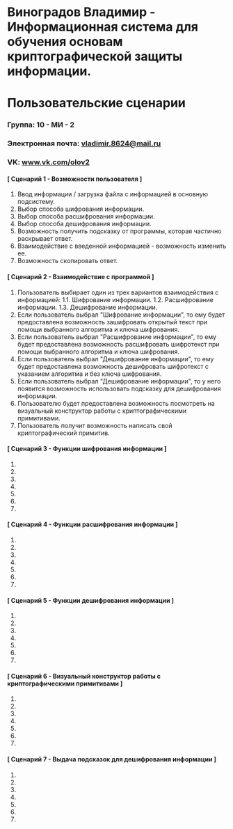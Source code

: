 Виноградов Владимир - Информационная система для обучения основам криптографической защиты информации.
==================================
Пользовательские сценарии
==================================

### Группа: 10 - МИ - 2

### Электронная почта: vladimir.8624@mail.ru

### VK: www.vk.com/olov2

#### [ Сценарий 1 - Возможности пользователя ]

1. Ввод информации / загрузка файла с информацией в основную подсистему.
2. Выбор способа шифрования информации.
3. Выбор способа расшифрования информации.
4. Выбор способа дешифрования информации.
5. Возможность получить подсказку от программы, которая частично раскрывает ответ.
6. Взаимодействие с введенной информацией - возможность изменить ее.
7. Возможность скопировать ответ.

#### [ Сценарий 2 - Взаимодействие с программой ]

1. Пользователь выбирает один из трех вариантов взаимодействия с информацией:
	1.1. Шифрование информации.
	1.2. Расшифрование информации.
	1.3. Дешифрование информации.
2. Если пользователь выбрал "Шифрование информации", то ему будет предоставлена возможность зашифровать открытый текст при помощи выбранного алгоритма и ключа шифрования.
3. Если пользователь выбрал "Расшифрование информации", то ему будет предоставлена возможность расшифровать шифротекст при помощи выбранного алгоритма и ключа шифрования.
4. Если пользователь выбрал "Дешифрование информации", то ему будет предоставлена возможность дешифровать шифротекст с указанием алгоритма и без ключа шифрования.
5. Если пользователь выбрал "Дешифрование информации", то у него появится возможность использовать подсказку для дешифрования информации.
6. Пользователю будет предоставлена возможность посмотреть на визуальный конструктор работы с криптографическими примитивами.
7. Пользователь получит возможность написать свой криптографический примитив.

#### [ Сценарий 3 - Функции шифрования информации ]

1.
2.
3.
4.
5.
6.
7.

#### [ Сценарий 4 - Функции расшифрования информации ]

1.
2.
3.
4.
5.
6.
7.

#### [ Сценарий 5 - Функции дешифрования информации ]

1.
2.
3.
4.
5.
6.
7.

#### [ Сценарий 6 - Визуальный конструктор работы с криптографическими примитивами ]

1.
2.
3.
4.
5.
6.
7.

#### [ Сценарий 7 - Выдача подсказок для дешифрования информации ]

1.
2.
3.
4.
5.
6.
7.
